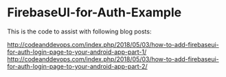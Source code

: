 # FirebaseUI-for-Auth-Example

This is the code to assist with following blog posts:

http://codeanddevops.com/index.php/2018/05/03/how-to-add-firebaseui-for-auth-login-page-to-your-android-app-part-1/
<br/>
http://codeanddevops.com/index.php/2018/05/03/how-to-add-firebaseui-for-auth-login-page-to-your-android-app-part-2/
